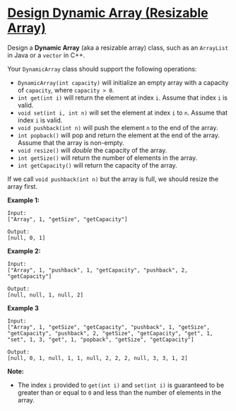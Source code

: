 # [Design Dynamic Array (Resizable Array)](https://neetcode.io/problems/dynamicArray/)

Design a **Dynamic Array** (aka a resizable array) class, such as an ``ArrayList`` in Java or a ``vector`` in C++.

Your ``DynamicArray`` class should support the following operations:
- ``DynamicArray(int capacity)`` will initialize an empty array with a capacity of ``capacity``, where ``capacity > 0``.
- ``int get(int i)`` will return the element at index ``i``. Assume that index ``i`` is valid.
- ``void set(int i, int n)`` will set the element at index ``i`` to ``n``. Assume that index ``i`` is valid.
- ``void pushback(int n)`` will push the element ``n`` to the end of the array.
- ``int popback()`` will pop and return the element at the end of the array. Assume that the array is non-empty.
- ``void resize()`` will *double* the capacity of the array.
- ``int getSize()`` will return the number of elements in the array.
- ``int getCapacity()`` will return the capacity of the array.

If we call ``void pushback(int n)`` but the array is full, we should resize the array first.

**Example 1:**
```
Input:
["Array", 1, "getSize", "getCapacity"]

Output:
[null, 0, 1]
```

**Example 2:**
```
Input:
["Array", 1, "pushback", 1, "getCapacity", "pushback", 2, "getCapacity"]

Output:
[null, null, 1, null, 2]
```

**Example 3**
```
Input:
["Array", 1, "getSize", "getCapacity", "pushback", 1, "getSize", "getCapacity", "pushback", 2, "getSize", "getCapacity", "get", 1, "set", 1, 3, "get", 1, "popback", "getSize", "getCapacity"]

Output:
[null, 0, 1, null, 1, 1, null, 2, 2, 2, null, 3, 3, 1, 2]
```

**Note:**
- The index ``i`` provided to ``get(int i)`` and ``set(int i)`` is guaranteed to be greater than or equal to ``0`` and less than the number of elements in the array.